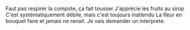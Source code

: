 Faut pas respirer la compote, ça fait tousser
J'apprécie les fruits au sirop
C'est systématiquement débile, mais c'est toujours inattendu
La fleur en bouquet fane et jamais ne renait.
Je vais demander un interprete.
